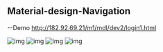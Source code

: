 
## Material-design-Navigation
--Demo http://182.92.69.21/m1/mdl/dev2/login1.html

![img](http://182.92.69.21/images/mdl/dev2/dev2_1.png)
![img](http://182.92.69.21/images/mdl/dev2/dev2_2.png)
![img](http://182.92.69.21/images/mdl/dev2/dev2_3.png)
![img](http://182.92.69.21/images/mdl/dev2/dev2_4.png)


